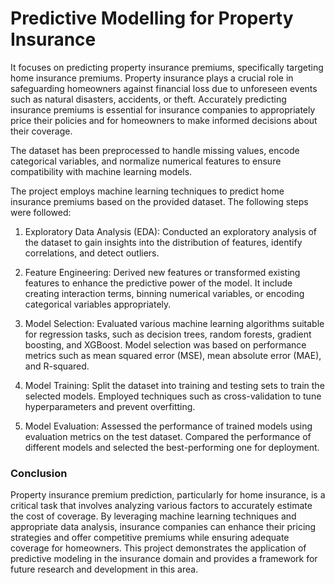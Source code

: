 # Predictive Modelling for Property Insurance

It focuses on predicting property insurance premiums, specifically targeting home insurance premiums. Property insurance plays a crucial role in safeguarding homeowners against financial loss due to unforeseen events such as natural disasters, accidents, or theft. Accurately predicting insurance premiums is essential for insurance companies to appropriately price their policies and for homeowners to make informed decisions about their coverage.


The dataset has been preprocessed to handle missing values, encode categorical variables, and normalize numerical features to ensure compatibility with machine learning models.

The project employs machine learning techniques to predict home insurance premiums based on the provided dataset. The following steps were followed:

1. Exploratory Data Analysis (EDA): Conducted an exploratory analysis of the dataset to gain insights into the distribution of features, identify correlations, and detect outliers.

2. Feature Engineering: Derived new features or transformed existing features to enhance the predictive power of the model. It include creating interaction terms, binning numerical variables, or encoding categorical variables appropriately.

3. Model Selection: Evaluated various machine learning algorithms suitable for regression tasks, such as decision trees, random forests, gradient boosting, and XGBoost. Model selection was based on performance metrics such as mean squared error (MSE), mean absolute error (MAE), and R-squared.

4. Model Training: Split the dataset into training and testing sets to train the selected models. Employed techniques such as cross-validation to tune hyperparameters and prevent overfitting.

5. Model Evaluation: Assessed the performance of trained models using evaluation metrics on the test dataset. Compared the performance of different models and selected the best-performing one for deployment.

### Conclusion
Property insurance premium prediction, particularly for home insurance, is a critical task that involves analyzing various factors to accurately estimate the cost of coverage. By leveraging machine learning techniques and appropriate data analysis, insurance companies can enhance their pricing strategies and offer competitive premiums while ensuring adequate coverage for homeowners. This project demonstrates the application of predictive modeling in the insurance domain and provides a framework for future research and development in this area.
